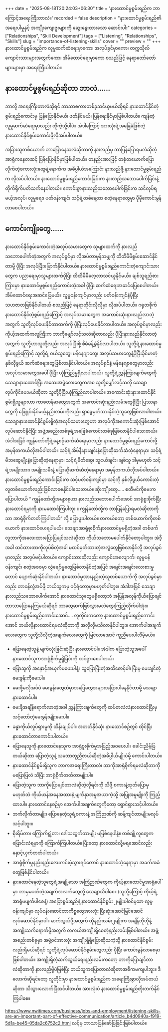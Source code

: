 +++
date = "2025-08-18T20:24:03+06:30"
title = 'နားထောင်မှုစွမ်းရည်က ဘာကြောင့်အရေးကြီးတာလဲ။'
recorded = false
description = "နားထောင်မှုစွမ်းရည်၏ အရေးပါမှုနှင့် အကျိုးကျေးဇူးများကို ဆွေးနွေးထားသော ဆောင်းပါး"
categories = ["Relationships", "Skill Development"]
tags = ["Listening", "Relationships", "Skills"]
slug = "importance-of-listening-skills"
cover = ""
preview = ""
+++
နားထောင်မှုစွမ်းရည်က လူမှုဆက်ဆံရေးမှာကော၊ အလုပ်ခွင်မှာကော၊ တက္ကသိုလ်ကျောင်းသားများအတွက်ကော၊ အိမ်ထောင်ရေးမှာကော စသည်ဖြင့် နေရာတော်တော်များများမှာ အရေးကြီးပါတယ်။

## နားထောင်မှုစွမ်းရည်ဆိုတာ ဘာလဲ……
ဘာလို့ အရေးကြီးတာလဲဆိုရင် ဘာသာစကားတစ်ခုသင်ယူမယ်ဆိုရင် နားထောင်နိုင်တဲ့စွမ်းရည်ကောင်းမှ ပြန်ပြောနိုင်မယ်၊ ဖတ်နိင်မယ်၊ ပြန်ရေးနိုင်မှာဖြစ်ပါတယ်။ ကျန်တဲ့လူမှုဆက်ဆံရေးမှာလည်း ထိုကဲ့သို့ပါပဲ။ အဲဒါကြောင့် အားလုံးရဲ့အခြေခံဖြစ်တဲ့ နားထောင်နိုင်စွမ်းကောင်းဖို့လိုအပ်ပါတယ်။

အခြားသူတစ်ယောက် ဘာပြောနေသလဲဆိုတာကို နားလည်မှ ဘာပြန်ပြောရမလဲဆိုတဲ့
အာရုံကနေတဆင့် ပြန်ပြောနိုင်မှာဖြစ်ပါတယ်။ တနည်းအားဖြင့်
တစုံတယောက်ပြောလိုက်တဲ့စကားလုံးတွေရဲ့နောက်က အဓိပ္ပါယ်အကြောင်း
နားလည်ဖို့ နားထောင်မှုစွမ်းရည်က လိုအပ်ပါတယ်။ နားထောင်မှုစွမ်းရည်ကောင်းခြင်းက နားလည်သဘောပေါက်ခြင်းနဲ့တိုက်ရိုက်ပတ်သက်နေပါတယ်။ ကောင်းစွာနားလည်သဘောပေါက်ခြင်းက သင်လုပ်ရမယ့်အလုပ်၊ လူမှုရေး၊ ပတ်ဝန်းကျင်၊ သင့်ရဲ့တစ်နေ့တာ စတဲ့နေရာတွေမှာ ပိုမိုကောင်းမွန်လာစေပါတယ်။

## ကောင်းကျိုးတွေ……
နားထောင်နိုင်စွမ်းကောင်းတဲ့အလုပ်သမားတွေက သူများထက်ကို နားလည်သဘောပေါက်တဲ့အတွက်
အလုပ်ခွင်မှာ လိုအပ်တာမှန်သမျှကို ထိထိမိမိစွမ်းဆောင်နိုင်တာမို့ ပိုပြီး အလုပ်ပြီးမြောက်နိုင်ပါတယ်။ နားထောင်မှုစွမ်းရည်ကောင်းတဲ့ကျောင်းသားတွေက ပညာရေးမှာသူများထက်ပိုပြီး ထိထိမိမိလေ့လာသင်ယူနိုင်မယ်။ ချစ်သူရည်စားကြားမှာ နားထောင်မှုစွမ်းရည်ကောင်းတဲ့အခါ ပိုပြီး ဆက်ဆံရေးအဆင်ပြေစေပါတယ်။ အိမ်ထောင်ရေးအဆင်ပြေမယ်။ လူမှုဝန်းကျင်မှာလည်း ပတ်ဝန်းကျင်နဲ့ပိုပြီး သဟဇာတဖြစ်နိုင်ပါတယ် စသည်ဖြင့် နေရာတိုင်းလိုလိုမှာ လိုအပ်ပါတယ်။
ဂရုတစိုက်နားထောင်နိုင်တဲ့စွမ်းရည်ကြောင့် အလုပ်သမားတွေက အကောင်းဆုံးနားလည်လာတဲ့အတွက် သူတို့လုပ်ပေးနိုင်တာထက်ကို ပိုပြီးလုပ်ပေးနိုင်လာပါတယ်။ အလုပ်ခွင်မှာလည်း ကိုယ့်အထက်ကလူကြီးက ဘာကိုမျှော်လင့်သလဲဆိုတာလည်း ပိုပြီးနားလည်နိုင်လာတဲ့အတွက် သူတို့ဟာသူတို့လည်း
အလုပ်ပြီးဖို့ စီမံခန့်ခွဲနိုင်လာပါတယ်။ သူတို့ရဲ့နားထောင်မှုစွမ်းရည်ကြောင့် သူတို့ရဲ့ ဝယ်သူတွေ၊ မန်နေဂျာတွေ၊
အလုပ်သမားတွေနဲ့ပိုပြီးခိုင်မာတဲ့နှစ်လိုဖွယ် ဆက်ဆံရေးတွေဖြစ်လာနိုင်ပါတယ်။
အလုပ်ရှင်နဲ့ မန်နေဂျာတွေမှာလည်း အလုပ်သမားတွေအပေါ် ပိုပြီး ယုံကြည်မှုရှိလာပါတယ်။
သူတို့ရဲ့ညွှန်ကြားချက်တွေကို သေချာနားထောင်ပြီး အသေးအဖွဲလေးတွေကအစ
သူတို့မျှော်လင့်သလို သေချာလုပ်ကိုင်ပေးမယ်ဆိုတာ သူတို့ပိုပြီးယုံကြည်လာပါတယ်။
အကောင်းဆုံးနားထောင်နိုင်စွမ်းရှိသူများဟာ ကာစတန်မာတွေအတွက်
အကောင်းဆုံးနည်းလမ်းတွေရှိပြီး ပြဿနာတွေကို ဖြေရှင်းနိုင်မယ့်နည်းလမ်းကိုလည်း
ရှာဖွေမှတ်သားနိုင်တဲ့သူတွေဖြစ်လာပါတယ်။
သေချာနားထောင်နိုင်စွမ်းရှိတဲ့အလုပ်သမားတွေဟာ အလုပ်ကိုအကောင်းဆုံးဖြစ်အောင်လုပ်ဆောင်နိုင်ပြီး
အဖွဲ့အစည်းတစ်ခုရဲ့အခြေခံကောင်းတစ်ခုဖြစ်လာနိုင်ပါသေးတယ်။
အဲဒါအပြင် ကျွန်တော်တို့ရဲ့နေ့စဉ်ဆက်ဆံရေးမှာလည်း
နားထောင်မှုစွမ်းရည်ကောင်းဖို့အမှန်တကယ်လိုအပ်ပါတယ်။ သင့်ရဲ့အိမ်နီးနားချင်းနဲ့ပြောဆိုဆက်ဆံတဲ့နေရာမှာ၊ သင့်ရဲ့မိဘဆွေမျိုးနဲ့ပြောဆိုတဲ့နေရာမှာ၊ သင့်ရဲ့မိတ်ဆွေ၊ သူငယ်ချင်း၊ ချစ်သူ ဒါမှမဟုတ် သင့်ရဲ့အမျိုးသား၊ အမျိုးသမီးနဲ့ ပြောဆိုဆက်ဆံတဲ့နေရာမှာ အမှန်တကယ်လိုအပ်ပါတယ်။ နားထောင်မှုစွမ်းရည်ကောင်းခြင်းက သင့်ပတ်ဝန်းကျင်မှာ သင့်ကို နှစ်လိုဖွယ်ကောင်းတဲ့လူတစ်ယောက်လည်းဖြစ်လာစေနိုင်ပါသေးတယ်။
ဆိုးကျိုးတွေ…..
စတီဗင်ကိုဗေးက ပြောပါတယ် “ ကျွန်တော်တို့အများစုဟာ နားလည်သဘောပေါက်အောင် အာရုံစူးစိုက်ပြီးနားထောင်ရမှာကို နားမထောင်ကြပါဘူး ။ ကျွန်တော်တို့က ဘာပြန်ပြောရမလဲဆိုတာကိုသာ အာရုံစိုက်တတ်ကြပါတယ်” လို့ ပြောဖူးပါတယ်။
တကယ်တော့ တစ်ယောက်ကိုတစ်ယောက် နားထောင်ပေးရပါမယ်။ သေချာအာရုံစူးစိုက်နားထောင်မှုမရှိတဲ့အခါ တစ်ဖက်လူဘာကိုအလေးထားပြောပြချင်သလဲဆိုတာ ကိုယ်သဘောမပေါက်နိုင်တော့ပါဘူး။ အဲဒီ့အခါ ထင်ထားတာကိုလုပ်မိတဲ့အခါ မထင်မှတ်ထားတဲ့အလွဲတွေဖြစ်လာနိုင်လို့ အလုပ်ခွင်မှာလည်း အလုပ်ဖင့်ပါတယ်။ ကျောင်းသားဆိုလည်း ကျောင်းအလျောက်၊ လူမှုပန်ဝန်းကျင်၊ စတဲ့အစစမှာ လွဲချော်မှုတွေဖြစ်လာနိုင်တဲ့အပြင် အချင်းအချင်းလေးစားမှုတောင် ပျောက်ဆုံးနိုင်ပါတယ်။
နားထောင်မှုအားနည်းတဲ့သူတစ်ယောက်ကို အလုပ်ခွင်မှာလည်း တာဝန်လွဲအပ်ဖို့ ဘယ်သူကမှ ဝင့်ရဲတော့မှာမဟုတ်ပါဘူး။
အဲဒါအပြင် သေချာနားလည်သဘောပေါက်အောင် နားထောင်သူတွေမရှိတော့ဘဲ အပြန်အလှန်ကိုယ်ပြောချင်တာသာပြောနေကြမယ်ဆိုရင် ဘာတွေဆက်ဖြစ်သွားမလဲတွေးကြည့်လိုက်ပါအုံး။
နားထောင်မှုစွမ်းရည်ကောင်းအောင်….
လူတိုင်းကတော့ နားထောင်မှုစွမ်းရည်ကောင်းအောင် ဘယ်လိုနားထောင်ရမလဲဆိုတာကို အလိုလိုမသိလာနိုင်ပါဘူး။
အောက်ပါအချက်လေးတွေက သူတို့သိလိုတဲ့အချက်လေးတွေကို မြင်လာအောင် ကူညီပေးပါလိမ့်မယ်။
- ပြောနေတဲ့သူနဲ့ မျက်လုံးခြင်းဆုံပြီး နားထောင်ပါ။ အဲဒါက ပြောတဲ့သူအပေါ်
နားထောင်သူကအာရုံစိုက်မှုရှိခြင်းကို ထင်ရှားစေပါတယ်။
- ပြောသူကို အနှောင့်အယှက်မပေးပါနဲ့။ သူပြောပြီးတဲ့အထိစောင့်ပါ၊ ပြီးမှ မေးချင်တဲ့မေးခွန်းကိုမေးပါ။
- မေးဖို့မလိုအပ်ပဲ မေးခွန်းတွေထဲမှာအဖြေတွေအများအပြားပါနေနိုင်တာမို့ သေချာနားထောင်ပါ။
- မေးဖို့အချိန်ရောက်လာတဲ့အခါ ညွှန်ကြားချက်တွေကို ထပ်တလဲလဲနားထောင်ပြီးမှ သင့်တော်တဲ့မေးခွန်းမျိုးမေးပါ။
- ခန္ဓာကိုယ်လှုပ်ရှားမှုကို ထိန်းချုပ်ပါ။ အတတ်နိုင်ဆုံး နားထောင်စဉ်တွင် ထိုင်ပြီးနားထောင်တာကောင်းပါတယ်။
- ပြောနေသူကို နားထောင်နေသူက အာရုံစူးစိုက်မှုအပြည့်အဝပေးပါ။ ခေါင်းညိမ့်ပြတယ်ဆိုတာ ပြောတဲ့သူနဲ့ သဘောတူညီတယ်ဆိုတဲ့အဓိပ္ပါယ်မျိုးပဲမို့ ကောင်းပါတယ်။
- နားထောင်နိုင်စွမ်းရှိသူက ဘာကအရေးကြီးတာလဲ၊ ဘာကိုအာရုံစိုက်ရမလဲဆိုတာကို မပြောပြလဲ သိပြီး အာရုံစိုက်တတ်တာမျိုးပါ။
- ပြောတဲ့သူက ဘာကိုပြောချင်တာလဲဆိုတဲ့လိုရင်းကို သိဖို့ စကားနဲ့ထုတ်ပြောမှ မဟုတ်ဘဲ
ကိုယ်ဟန်အနေအထားနဲ့ မျက်နှာအမူအယာကဲ့သို့ အပြုအမူမျိုးကို ကြည့်ထားပါ။
နားထောင်နေစဉ်မှာ အေက်ပါအချက်တွေကိုတော့ ရှောင်ရှားသင့်ပါတယ်။
- ဘက်လိုက်တာမျိုး၊ ပြောနေတဲ့သူရဲ့စကားနဲ့ အကြံဉာဏ်ကို ဆန့်ကျင်တာမျိုးမလုပ်သင့်ပါဘူး။
- စိုးရိမ်တာ၊ ကြောက်ရွံ့တာ၊ ဒေါသထွက်တာမျိုး မဖြစ်နေပါနဲ့။ တစ်ချို့လူတွေက ပြောင်းလဲရမှာကို ကြောက်ကြပါတယ်။ ပြီးတော့ နားထောင်လို့မရအောင်လည်း နှောင့်ယှက်တတ်ပါတယ်။
- အာရုံစိုက်မှုနည်းနည်းလေးကင်းမဲ့သွားရင်တောင် နားထောင်တဲ့နေရာမှာ အခက်အခဲတွေဖြစ်နိုင်ပါတယ်။
- နားထောင်နေတဲ့သူတွေရဲ့အချို့သော အကြံဉာဏ်တွေက ကိုယ့်နားထောင်မှုအာရုံပေါ်မှာ ဘာမှမပတ်တဲ့အချက်အလက်တွေလို့ သေချာသိပါစေ။ (သူတို့ကြောင့် ကိုယ့်ရဲ့အာရုံမပျက်ပါစေနဲ့)
အပြောစွမ်းရည်နဲ့ နားထောင်နိုင်စွမ်း ၂မျိုးပါဝင်မှသာ လူမှုဝန်းကျင်မှာ လုပ်ငန်းဆောင်တာကိစ္စတွေအားလုံး
ပြီးဆုံးအောင်မြင်အောင် လုပ်ဆောင်နိုင်မှာပါ။
ဆက်သွယ်ဖို့အတွက် ထိုနည်းလမ်း၂မျိုးက အချိန်တိုတိုနဲ့အကျိုးသက်ရောက်ဖို့အတွက် တကယ်အကျိုးရှိစေတဲ့နည်းလမ်းဖြစ်ပါတယ်။
အဖွဲ့အစည်းတစ်ခုမှာ အဖွဲ့ဝင်အားလုံး အကျိုးရှိရှိပြောဆိုသကဲ့သို့ နားထောင်နိုင်စွမ်းလည်းရှိမယ်ဆိုရင် သူတို့ရဲ့လုပ်ဆောင်နိုင်စွမ်းတွေလည်း ပိုပြီး ကောင်းမွန်လာစေမှာဖြစ်ပါတယ်။ အကျိုးရှိတဲ့ဆက်သွယ်ရေးနည်းလမ်းကတော့ ဘာကိုပြောချင်တာလဲဆိုတာကို နားလည်ဖို့ပဲဖြစ်ပြီး ဘယ်သူကပြောတာလဲဆိုတာအဓိကမကျပါဘူး။
ဒီလောက်ဆိုရင်တော့ လူတိုင်းမှာ နားထောင်မှုစွမ်းရည်က အရေးကြီးစွာလိုအပ်တယ်ဆိုတာ သိသွားလောက်ပြီထင်ပါတယ်။ အားလုံးပဲ နားထောင်မှုစွမ်းရည်တိုးတက်နိုင်ကြပါစေ။

https://www.nwitimes.com/business/jobs-and-employment/listening-skills-are-an-important-part-of-effective-communication/article_b4d0940a-f919-5d1a-be45-05da2c6752c2.html လင့်မှ ဘာသာပြန်ဖော်ပြခြင်းဖြစ်ပါတယ်။